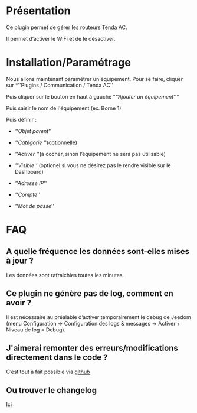 Présentation
============

Ce plugin permet de gérer les routeurs Tenda AC.

Il permet d’activer le WiFi et de le désactiver.

Installation/Paramétrage
========================

Nous allons maintenant paramétrer un équipement. Pour se faire, cliquer sur *''Plugins / Communication / Tenda AC''

Puis cliquer sur le bouton en haut à gauche "*''Ajouter un équipement*''"

Puis saisir le nom de l'équipement (ex. Borne 1)

Puis définir :

-   *''Objet parent*''

-   *''Catégorie '*'(optionnelle)

-   *''Activer '*'(à cocher, sinon l’équipement ne sera pas utilisable)

-   *''Visible '*'(optionel si vous ne désirez pas le rendre visible sur le Dashboard)

-   *''Adresse IP*''

-   *''Compte*''

-   *''Mot de passe*''

FAQ
===

A quelle fréquence les données sont-elles mises à jour ?
-------------------------------------------------------

Les données sont rafraichies toutes les minutes.

Ce plugin ne génère pas de log, comment en avoir ?
--------------------------------------------------
Il est nécessaire au préalable d’activer temporairement le debug de Jeedom (menu Configuration ⇒ Configuration des logs & messages ⇒ Activer + Niveau de log = Debug).

J'aimerai remonter des erreurs/modifications directement dans le code ?
-----------------------------------------------------------------------
C’est tout à fait possible via
[github](https://github.com/Flobul/plugin-TendaAC/)

Ou trouver le changelog
-----------------------
[Ici](https://github.com/Flobul/plugin-TendaAC/)
